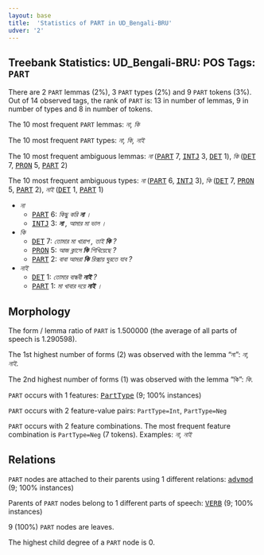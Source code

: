 ```yaml
---
layout: base
title:  'Statistics of PART in UD_Bengali-BRU'
udver: '2'
---
```


## Treebank Statistics: UD_Bengali-BRU: POS Tags: `PART`

There are 2 `PART` lemmas (2%), 3 `PART` types (2%) and 9 `PART` tokens (3%).
Out of 14 observed tags, the rank of `PART` is: 13 in number of lemmas, 9 in number of types and 8 in number of tokens.

The 10 most frequent `PART` lemmas: <em>না, কি</em>

The 10 most frequent `PART` types:  <em>না, কি, নাই</em>

The 10 most frequent ambiguous lemmas: <em>না</em> (<tt><a href="bn_bru-pos-PART.html">PART</a></tt> 7, <tt><a href="bn_bru-pos-INTJ.html">INTJ</a></tt> 3, <tt><a href="bn_bru-pos-DET.html">DET</a></tt> 1), <em>কি</em> (<tt><a href="bn_bru-pos-DET.html">DET</a></tt> 7, <tt><a href="bn_bru-pos-PRON.html">PRON</a></tt> 5, <tt><a href="bn_bru-pos-PART.html">PART</a></tt> 2)

The 10 most frequent ambiguous types:  <em>না</em> (<tt><a href="bn_bru-pos-PART.html">PART</a></tt> 6, <tt><a href="bn_bru-pos-INTJ.html">INTJ</a></tt> 3), <em>কি</em> (<tt><a href="bn_bru-pos-DET.html">DET</a></tt> 7, <tt><a href="bn_bru-pos-PRON.html">PRON</a></tt> 5, <tt><a href="bn_bru-pos-PART.html">PART</a></tt> 2), <em>নাই</em> (<tt><a href="bn_bru-pos-DET.html">DET</a></tt> 1, <tt><a href="bn_bru-pos-PART.html">PART</a></tt> 1)


* <em>না</em>
  * <tt><a href="bn_bru-pos-PART.html">PART</a></tt> 6: <em>কিছু করি <b>না</b> ।</em>
  * <tt><a href="bn_bru-pos-INTJ.html">INTJ</a></tt> 3: <em><b>না</b> , আমার মা ভাল ।</em>
* <em>কি</em>
  * <tt><a href="bn_bru-pos-DET.html">DET</a></tt> 7: <em>তোমার মা খারাপ , তাই <b>কি</b> ?</em>
  * <tt><a href="bn_bru-pos-PRON.html">PRON</a></tt> 5: <em>আজ ক্লাসে <b>কি</b> শিখিয়েছে ?</em>
  * <tt><a href="bn_bru-pos-PART.html">PART</a></tt> 2: <em>বাবা আমরা <b>কি</b> রিক্সায় ঘুরতে যাব ?</em>
* <em>নাই</em>
  * <tt><a href="bn_bru-pos-DET.html">DET</a></tt> 1: <em>তোমার বান্ধবী <b>নাই</b> ?</em>
  * <tt><a href="bn_bru-pos-PART.html">PART</a></tt> 1: <em>মা খাবার দয়ে <b>নাই</b> ।</em>

## Morphology

The form / lemma ratio of `PART` is 1.500000 (the average of all parts of speech is 1.290598).

The 1st highest number of forms (2) was observed with the lemma “না”: <em>না, নাই</em>.

The 2nd highest number of forms (1) was observed with the lemma “কি”: <em>কি</em>.

`PART` occurs with 1 features: <tt><a href="bn_bru-feat-PartType.html">PartType</a></tt> (9; 100% instances)

`PART` occurs with 2 feature-value pairs: `PartType=Int`, `PartType=Neg`

`PART` occurs with 2 feature combinations.
The most frequent feature combination is `PartType=Neg` (7 tokens).
Examples: <em>না, নাই</em>


## Relations

`PART` nodes are attached to their parents using 1 different relations: <tt><a href="bn_bru-dep-advmod.html">advmod</a></tt> (9; 100% instances)

Parents of `PART` nodes belong to 1 different parts of speech: <tt><a href="bn_bru-pos-VERB.html">VERB</a></tt> (9; 100% instances)

9 (100%) `PART` nodes are leaves.

The highest child degree of a `PART` node is 0.

